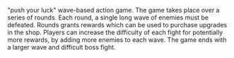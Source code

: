  "push your luck" wave-based action game. The game takes place over a series of rounds. Each round, a single long wave of enemies must be defeated. Rounds grants rewards which can be used to purchase upgrades in the shop. Players can increase the difficulty of each fight for potentially more rewards, by adding more enemies to each wave. The game ends with a larger wave and difficult boss fight.
